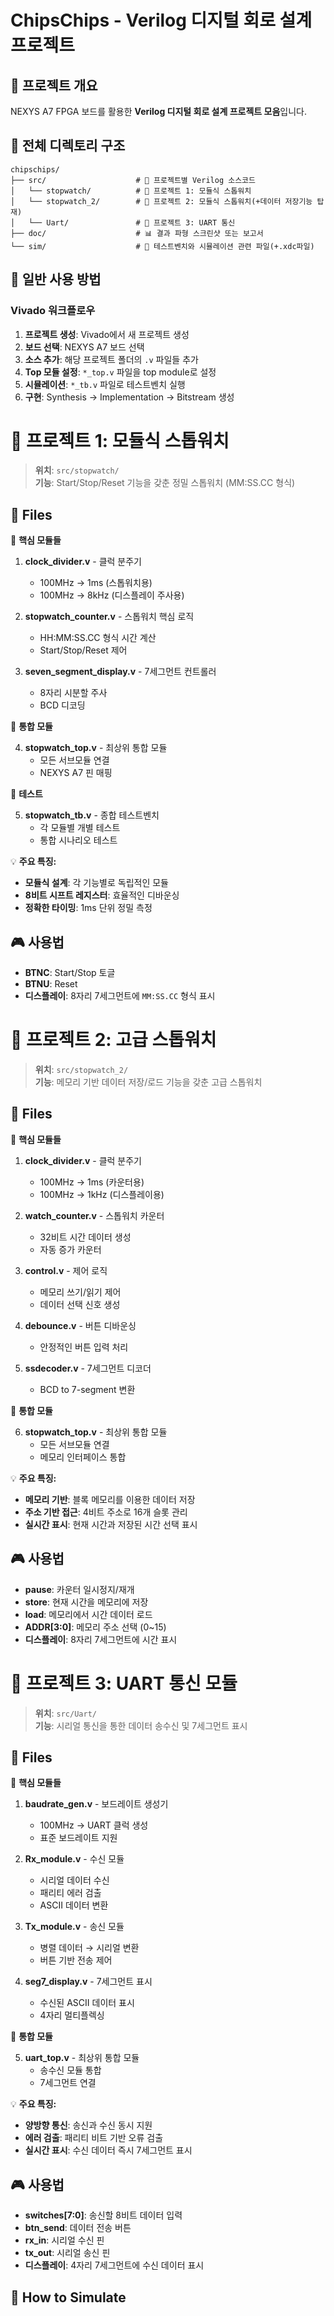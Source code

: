 # ChipsChips - Verilog 디지털 회로 설계 프로젝트

## 📖 프로젝트 개요
NEXYS A7 FPGA 보드를 활용한 **Verilog 디지털 회로 설계 프로젝트 모음**입니다.

## 📂 전체 디렉토리 구조
```
chipschips/
├── src/                    # 🔧 프로젝트별 Verilog 소스코드
│   └── stopwatch/          # 📁 프로젝트 1: 모듈식 스톱워치
│   └── stopwatch_2/        # 📁 프로젝트 2: 모듈식 스톱워치(+데이터 저장기능 탑재)
│   └── Uart/               # 📁 프로젝트 3: UART 통신
├── doc/                    # 📊 결과 파형 스크린샷 또는 보고서  
└── sim/                    # 📝 테스트벤치와 시뮬레이션 관련 파일(+.xdc파일)
```

## 🚀 일반 사용 방법

### **Vivado 워크플로우**
1. **프로젝트 생성**: Vivado에서 새 프로젝트 생성
2. **보드 선택**: NEXYS A7 보드 선택  
3. **소스 추가**: 해당 프로젝트 폴더의 `.v` 파일들 추가
4. **Top 모듈 설정**: `*_top.v` 파일을 top module로 설정
5. **시뮬레이션**: `*_tb.v` 파일로 테스트벤치 실행
6. **구현**: Synthesis → Implementation → Bitstream 생성

# 📁 프로젝트 1: 모듈식 스톱워치

> **위치**: `src/stopwatch/`  
> **기능**: Start/Stop/Reset 기능을 갖춘 정밀 스톱워치 (MM:SS.CC 형식)

## 📁 Files

🔧 **핵심 모듈들**

1. **clock_divider.v** - 클럭 분주기
   - 100MHz → 1ms (스톱워치용)
   - 100MHz → 8kHz (디스플레이 주사용)

2. **stopwatch_counter.v** - 스톱워치 핵심 로직
   - HH:MM:SS.CC 형식 시간 계산
   - Start/Stop/Reset 제어

3. **seven_segment_display.v** - 7세그먼트 컨트롤러
   - 8자리 시분할 주사
   - BCD 디코딩

🔗 **통합 모듈**

4. **stopwatch_top.v** - 최상위 통합 모듈
   - 모든 서브모듈 연결
   - NEXYS A7 핀 매핑

🧪 **테스트**

5. **stopwatch_tb.v** - 종합 테스트벤치
   - 각 모듈별 개별 테스트
   - 통합 시나리오 테스트

💡 **주요 특징:**

- **모듈식 설계**: 각 기능별로 독립적인 모듈
- **8비트 시프트 레지스터**: 효율적인 디바운싱
- **정확한 타이밍**: 1ms 단위 정밀 측정

## 🎮 사용법
- **BTNC**: Start/Stop 토글
- **BTNU**: Reset
- **디스플레이**: 8자리 7세그먼트에 `MM:SS.CC` 형식 표시

# 📁 프로젝트 2: 고급 스톱워치

> **위치**: `src/stopwatch_2/`  
> **기능**: 메모리 기반 데이터 저장/로드 기능을 갖춘 고급 스톱워치

## 📁 Files

🔧 **핵심 모듈들**

1. **clock_divider.v** - 클럭 분주기
   - 100MHz → 1ms (카운터용)
   - 100MHz → 1kHz (디스플레이용)

2. **watch_counter.v** - 스톱워치 카운터
   - 32비트 시간 데이터 생성
   - 자동 증가 카운터

3. **control.v** - 제어 로직
   - 메모리 쓰기/읽기 제어
   - 데이터 선택 신호 생성

4. **debounce.v** - 버튼 디바운싱
   - 안정적인 버튼 입력 처리

5. **ssdecoder.v** - 7세그먼트 디코더
   - BCD to 7-segment 변환

🔗 **통합 모듈**

6. **stopwatch_top.v** - 최상위 통합 모듈
   - 모든 서브모듈 연결
   - 메모리 인터페이스 통합

💡 **주요 특징:**

- **메모리 기반**: 블록 메모리를 이용한 데이터 저장
- **주소 기반 접근**: 4비트 주소로 16개 슬롯 관리
- **실시간 표시**: 현재 시간과 저장된 시간 선택 표시

## 🎮 사용법
- **pause**: 카운터 일시정지/재개
- **store**: 현재 시간을 메모리에 저장
- **load**: 메모리에서 시간 데이터 로드
- **ADDR[3:0]**: 메모리 주소 선택 (0~15)
- **디스플레이**: 8자리 7세그먼트에 시간 표시

# 📁 프로젝트 3: UART 통신 모듈

> **위치**: `src/Uart/`  
> **기능**: 시리얼 통신을 통한 데이터 송수신 및 7세그먼트 표시

## 📁 Files

🔧 **핵심 모듈들**

1. **baudrate_gen.v** - 보드레이트 생성기
   - 100MHz → UART 클럭 생성
   - 표준 보드레이트 지원

2. **Rx_module.v** - 수신 모듈
   - 시리얼 데이터 수신
   - 패리티 에러 검출
   - ASCII 데이터 변환

3. **Tx_module.v** - 송신 모듈
   - 병렬 데이터 → 시리얼 변환
   - 버튼 기반 전송 제어

4. **seg7_display.v** - 7세그먼트 표시
   - 수신된 ASCII 데이터 표시
   - 4자리 멀티플렉싱

🔗 **통합 모듈**

5. **uart_top.v** - 최상위 통합 모듈
   - 송수신 모듈 통합
   - 7세그먼트 연결

💡 **주요 특징:**

- **양방향 통신**: 송신과 수신 동시 지원
- **에러 검출**: 패리티 비트 기반 오류 검출
- **실시간 표시**: 수신 데이터 즉시 7세그먼트 표시

## 🎮 사용법
- **switches[7:0]**: 송신할 8비트 데이터 입력
- **btn_send**: 데이터 전송 버튼
- **rx_in**: 시리얼 수신 핀
- **tx_out**: 시리얼 송신 핀
- **디스플레이**: 4자리 7세그먼트에 수신 데이터 표시

## 🚀 How to Simulate
```bash
